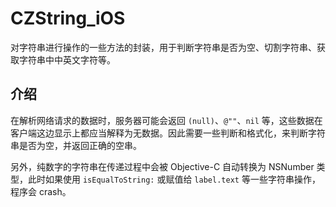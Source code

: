 # CZString_iOS
对字符串进行操作的一些方法的封装，用于判断字符串是否为空、切割字符串、获取字符串中中英文字符等。

## 介绍

在解析网络请求的数据时，服务器可能会返回 `(null)`、`@""`、`nil` 等，这些数据在客户端这边显示上都应当解释为无数据。因此需要一些判断和格式化，来判断字符串是否为空，并返回正确的空串。

另外，纯数字的字符串在传递过程中会被 Objective-C 自动转换为 NSNumber 类型，此时如果使用 `isEqualToString:` 或赋值给 `label.text` 等一些字符串操作，程序会 crash。

